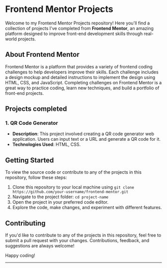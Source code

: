 # Frontend Mentor Projects

Welcome to my Frontend Mentor Projects repository! Here you'll find a collection of projects I've completed from **Frontend Mentor**, an amazing platform designed to improve front-end development skills through real-world projects.

## About Frontend Mentor
Frontend Mentor is a platform that provides a variety of frontend coding challenges to help developers improve their skills. Each challenge includes a design mockup and detailed instructions to implement the design using HTML, CSS, and JavaScript. Completing challenges on Frontend Mentor is a great way to practice coding, learn new techniques, and build a portfolio of front-end projects.

## Projects completed
### 1. QR Code Generator
- **Description**: This project involved creating a QR code generator web application. Users can input text or a URL and generate a QR code for it.
- **Technologies Used**: HTML, CSS.


## Getting Started
To view the source code or contribute to any of the projects in this repository, follow these steps:

1. Clone this repository to your local machine using `git clone https://github.com/your-username/frontend-mentor.git`
2. Navigate to the project folder: `cd project-name`
3. Open the project in your preferred code editor.
4. Explore the code, make changes, and experiment with different features.

## Contributing
If you'd like to contribute to any of the projects in this repository, feel free to submit a pull request with your changes. Contributions, feedback, and suggestions are always welcome!


Happy coding!

---

